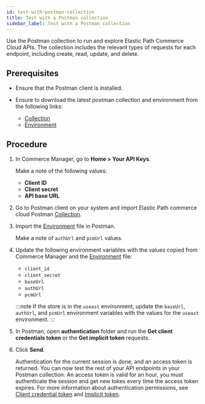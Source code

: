 ```yaml
---
id: test-with-postman-collection
title: Test with a Postman collection
sidebar_label: Test with a Postman collection
---
```


Use the Postman collection to run and explore Elastic Path Commerce Cloud APIs. The collection includes the relevant types of requests for each endpoint, including create, read, update, and delete.

## Prerequisites

- Ensure that the Postman client is installed.
- Ensure to download the latest postman collection and environment from the following links:

    - [Collection](https://documentation.elasticpath.com/assets/epcc/postman/collection.json)
    - [Environment](https://documentation.elasticpath.com/assets/epcc/postman/environment.json)

## Procedure

1. In Commerce Manager, go to **Home > Your API Keys**.

    Make a note of the following values:

    - **Client ID**
    - **Client secret**
    - **API base URL**

1. Go to Postman client on your system and import Elastic Path commerce cloud Postman [Collection](https://documentation.elasticpath.com/assets/epcc/postman/collection.json).
1. Import the [Environment](https://documentation.elasticpath.com/assets/epcc/postman/environment.json) file in Postman.

    Make a note of `authUrl` and `pcmUrl` values.

1. Update the following environment variables with the values copied from Commerce Manager and the [Environment](https://documentation.elasticpath.com/assets/epcc/postman/environment.json) file:

    - `client_id`
    - `client_secret`
    - `baseUrl`
    - `authUrl`
    - `pcmUrl`

    :::note
    If the store is in the `useast` environment, update the `baseUrl`, `authUrl`, and `pcmUrl` environment variables with the values for the `useast` environment.
    :::

1. In Postman, open **authentication** folder and run the **Get client credentials token** or the **Get implicit token** requests.
1. Click **Send**.

    Authentication for the current session is done, and an access token is returned. You can now test the rest of your API endpoints in your Postman collection. An access token is valid for an hour, you must authenticate the session and get new tokes every time the access token expires. For more information about authentication permissions, see [Client credential token](../../api/basics/authentication/client-credential-token.html) and [Implicit token](../../api/basics/authentication/implicit-token.html).
